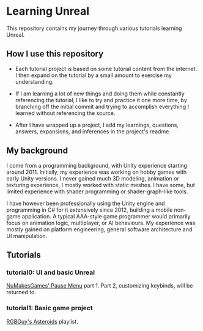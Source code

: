 # Learning Unreal

This repository contains my journey through various tutorials learning Unreal. 

## How I use this repository
- Each tutorial project is based on some tutorial content from the internet. I then expand on the tutorial by a small amount to exercise my understanding. 

- If I am learning a lot of new things and doing them while constantly referencing the tutorial, I like to try and practice it one more time, by branching off the initial commit and trying to accomplish everything I learned without referencing the source.

- After I have wrapped up a project, I add my learnings, questions, answers, expansions, and inferences in the project's readme.

## My background
I come from a programming background, with Unity experience starting around 2011. Initially, my experience was working on hobby games with early Unity versions. I never gained much 3D modeling, animation or texturing experience, I mostly worked with static meshes. I have some, but limited experience with shader programming or shader-graph-like tools.

I have however been professionally using the Unity engine and programming in C# for it extensively since 2012, building a mobile non-game application. A typical AAA-style game programmer would primarily focus on animation logic, multiplayer, or AI behaviours. My experience was mostly gained on platform engineering, general software architecture and UI manipulation.

## Tutorials

### tutorial0: UI and basic Unreal
[NuMakesGames' Pause Menu](https://www.youtube.com/watch?v=hBGVwOsezi0) part 1. Part 2, customizing keybinds, will be returned to.

### tutorial1: Basic game project
[RGBGuy's Asteroids](https://www.youtube.com/watch?v=vRA9DKV-fd4&list=PLSPtS15mOXMfB488RbiM6QK3CUKut0gZ2) playlist.


